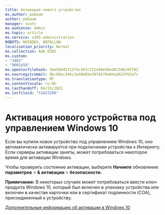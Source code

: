 ```yaml
---
title: Активация нового устройства
ms.author: pebaum
author: pebaum
manager: scotv
ms.audience: Admin
ms.topic: article
ms.service: o365-administration
ROBOTS: NOINDEX, NOFOLLOW
localization_priority: Normal
ms.collection: Adm_O365
ms.custom:
- "3402"
- "9001418"
ms.openlocfilehash: 5ee50d45712f4c363cf21d49e56ed813d6c0f782
ms.sourcegitcommit: 8bc60ec34bc1e40685e3976576e04a2623f63a7c
ms.translationtype: MT
ms.contentlocale: ru-RU
ms.lasthandoff: 04/15/2021
ms.locfileid: "51823296"
---
```

# <a name="activating-a-new-device-running-windows-10"></a>Активация нового устройства под управлением Windows 10

Если вы купили новое устройство под управлением Windows 10, оно автоматически активируется при подключении устройства к Интернету. Если серверы активации заняты, может потребоваться некоторое время для активации Windows.

Чтобы проверить состояние активации, выберите **Начните** обновление **параметров**  >  **& активации**  >  **безопасности.**

**Примечание:** В некоторых случаях может потребоваться ввести ключ продукта Windows 10, который был включен в упаковку устройства или включен в качестве карточки или в сертификат подлинности (COA), присоединенный к устройству.

[Дополнительные информацию об активации в Windows 10](https://support.microsoft.com/help/12440)